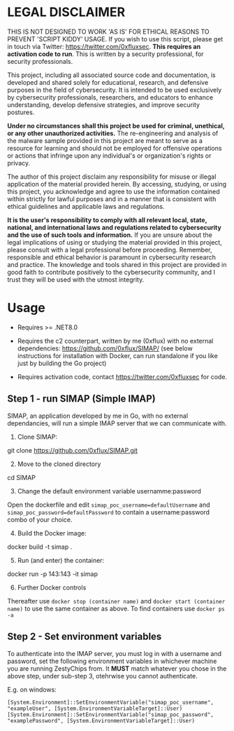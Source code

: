 # LEGAL DISCLAIMER

THIS IS NOT DESIGNED TO WORK 'AS IS' FOR ETHICAL REASONS TO PREVENT 'SCRIPT KIDDY' USAGE. If you wish to use this script, please get in touch via Twitter: https://twitter.com/0xfluxsec. **This requires an activation code to run**. This is written by a security professional, for security professionals.

This project, including all associated source code and documentation, is developed and shared solely for educational, research, and defensive purposes in the field of cybersecurity. It is intended to be used exclusively by cybersecurity professionals, researchers, and educators to enhance understanding, develop defensive strategies, and improve security postures.

**Under no circumstances shall this project be used for criminal, unethical, or any other unauthorized activities.** The re-engineering and analysis of the malware sample provided in this project are meant to serve as a resource for learning and should not be employed for offensive operations or actions that infringe upon any individual's or organization's rights or privacy.

The author of this project disclaim any responsibility for misuse or illegal application of the material provided herein. By accessing, studying, or using this project, you acknowledge and agree to use the information contained within strictly for lawful purposes and in a manner that is consistent with ethical guidelines and applicable laws and regulations.

**It is the user's responsibility to comply with all relevant local, state, national, and international laws and regulations related to cybersecurity and the use of such tools and information.** If you are unsure about the legal implications of using or studying the material provided in this project, please consult with a legal professional before proceeding. Remember, responsible and ethical behavior is paramount in cybersecurity research and practice. The knowledge and tools shared in this project are provided in good faith to contribute positively to the cybersecurity community, and I trust they will be used with the utmost integrity.

# Usage

 - Requires >= .NET8.0

 - Requires the c2 counterpart, written by me (0xflux) with no external dependencies: https://github.com/0xflux/SIMAP/ (see below instructions for installation with Docker, can run standalone if you like just by building the Go project)

 - Requires activation code, contact https://twitter.com/0xfluxsec for code.

## Step 1 - run SIMAP (Simple IMAP)

SIMAP, an application developed by me in Go, with no external dependancies, will run a simple IMAP server that we can communicate with.

1. Clone SIMAP:

git clone https://github.com/0xflux/SIMAP.git

2. Move to the cloned directory

cd SIMAP

3. Change the default environment variable usernamme:password

Open the dockerfile and edit `simap_poc_username=defaultUsername` and `simap_poc_password=defaultPassword` to contain a username:password combo of your choice.

4. Build the Docker image:

docker build -t simap .

5. Run (and enter) the container:

docker run -p 143:143 -it simap

6. Further Docker controls

Thereafter use `docker stop (container name)` and `docker start (container name)` to use the same container as above. To find containers use `docker ps -a`

## Step 2 - Set environment variables

To authenticate into the IMAP server, you must log in with a username and password, set the following environment variables in whichever machine you are running ZestyChips from. It **MUST** match whatever 
you chose in the above step, under sub-step 3, otehrwise you cannot authenticate.

E.g. on windows:

```
[System.Environment]::SetEnvironmentVariable("simap_poc_username", "exampleUser", [System.EnvironmentVariableTarget]::User)
[System.Environment]::SetEnvironmentVariable("simap_poc_password", "examplePassword", [System.EnvironmentVariableTarget]::User)
```
